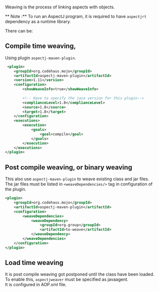 Weaving is the process of linking aspects with objects.

** Note :** To run an AspectJ program, it is required to have `aspectjrt` dependency as a runtime library.

There can be:
## Compile time weaving,
Using plugin `aspectj-maven-plugin`.
```xml
 <plugin>
    <groupId>org.codehaus.mojo</groupId>
    <artifactId>aspectj-maven-plugin</artifactId>
    <version>1.11</version>
    <configuration>
        <showWeaveInfo>true</showWeaveInfo>
        
        <!-- Have to specify the java version for this plugin-->
        <complianceLevel>1.8</complianceLevel>
        <source>1.8</source>
        <target>1.8</target>
    </configuration>
    <executions>
        <execution>
            <goals>
                <goal>compile</goal>
            </goals>
        </execution>
    </executions>
</plugin>
```
## Post compile weaving, or binary weaving
This also use `aspectj-maven-plugin` to weave existing class and jar files.  
The jar files must be listed in `<weaveDependencies/>` tag in configuration of the plugin.

```xml
<plugin>
    <groupId>org.codehaus.mojo</groupId>
    <artifactId>aspectj-maven-plugin</artifactId>
    <configuration>
        <weaveDependencies>
            <weaveDependency>  
                <groupId>org.group</groupId>
                <artifactId>to-weave</artifactId>
            </weaveDependency>
        </weaveDependencies>
    </configuration>
</plugin>
```
## Load time weaving
It is post compile weaving got postponed until the class have been loaded.  
To enable this, `aspectjweaver` must be specified as javaagent.  
It is configured in AOP.xml file.